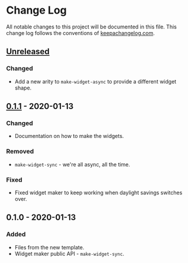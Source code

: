 # Change Log
All notable changes to this project will be documented in this file. This change log follows the conventions of [keepachangelog.com](http://keepachangelog.com/).

## [Unreleased]
### Changed
- Add a new arity to `make-widget-async` to provide a different widget shape.

## [0.1.1] - 2020-01-13
### Changed
- Documentation on how to make the widgets.

### Removed
- `make-widget-sync` - we're all async, all the time.

### Fixed
- Fixed widget maker to keep working when daylight savings switches over.

## 0.1.0 - 2020-01-13
### Added
- Files from the new template.
- Widget maker public API - `make-widget-sync`.

[Unreleased]: https://github.com/your-name/brave-and-truth/compare/0.1.1...HEAD
[0.1.1]: https://github.com/your-name/brave-and-truth/compare/0.1.0...0.1.1
